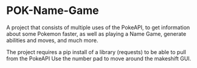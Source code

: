 # POK-Name-Game
A project that consists of multiple uses of the PokeAPI, to get information about some Pokemon faster, as well as playing a Name Game, generate abilities and moves, and much more.

The project requires a pip install of a library (requests) to be able to pull from the PokeAPI
Use the number pad to move around the makeshift GUI.
